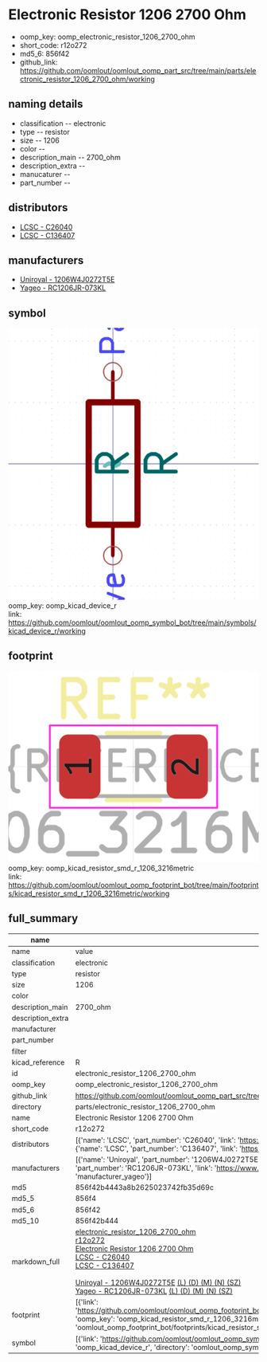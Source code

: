 # Electronic Resistor 1206 2700 Ohm

  
* oomp_key: oomp_electronic_resistor_1206_2700_ohm 
* short_code: r12o272
* md5_6: 856f42  
* github_link: https://github.com/oomlout/oomlout_oomp_part_src/tree/main/parts/electronic_resistor_1206_2700_ohm/working  
## naming details
* classification -- electronic
* type -- resistor
* size -- 1206
* color -- 
* description_main -- 2700_ohm
* description_extra -- 
* manucaturer -- 
* part_number -- 

## distributors
* [LCSC - C26040](https://lcsc.com/product-detail/C26040.html)  
* [LCSC - C136407](https://lcsc.com/product-detail/C136407.html)  

## manufacturers
* [Uniroyal - 1206W4J0272T5E]()  
* [Yageo - RC1206JR-073KL](https://www.yageo.com/en/Chart/Download/pdf/RC1206JR-073KL)  

## symbol

![](symbol/0/working/working_600.png)  
oomp_key: oomp_kicad_device_r  
link: https://github.com/oomlout/oomlout_oomp_symbol_bot/tree/main/symbols/kicad_device_r/working  

## footprint

![](footprint/0/working/working_600.png)  
oomp_key: oomp_kicad_resistor_smd_r_1206_3216metric  
link: https://github.com/oomlout/oomlout_oomp_footprint_bot/tree/main/footprints/kicad_resistor_smd_r_1206_3216metric/working  

## full_summary
| name | value | 
| --- | --- | 
| name | value | 
| classification | electronic | 
| type | resistor | 
| size | 1206 | 
| color |  | 
| description_main | 2700_ohm | 
| description_extra |  | 
| manufacturer |  | 
| part_number |  | 
| filter |  | 
| kicad_reference | R | 
| id | electronic_resistor_1206_2700_ohm | 
| oomp_key | oomp_electronic_resistor_1206_2700_ohm | 
| github_link | https://github.com/oomlout/oomlout_oomp_part_src/tree/main/parts/electronic_resistor_1206_2700_ohm/working | 
| directory | parts/electronic_resistor_1206_2700_ohm | 
| name | Electronic Resistor 1206 2700 Ohm | 
| short_code | r12o272 | 
| distributors | [{'name': 'LCSC', 'part_number': 'C26040', 'link': 'https://lcsc.com/product-detail/C26040.html', 'id': 'distributor_lcsc'}, {'name': 'LCSC', 'part_number': 'C136407', 'link': 'https://lcsc.com/product-detail/C136407.html', 'id': 'distributor_lcsc'}] | 
| manufacturers | [{'name': 'Uniroyal', 'part_number': '1206W4J0272T5E', 'link': '', 'id': 'manufacturer_uniroyal'}, {'name': 'Yageo', 'part_number': 'RC1206JR-073KL', 'link': 'https://www.yageo.com/en/Chart/Download/pdf/RC1206JR-073KL', 'id': 'manufacturer_yageo'}] | 
| md5 | 856f42b4443a8b2625023742fb35d69c | 
| md5_5 | 856f4 | 
| md5_6 | 856f42 | 
| md5_10 | 856f42b444 | 
| markdown_full | [electronic_resistor_1206_2700_ohm](https://github.com/oomlout/oomlout_oomp_part_src/tree/main/parts/electronic_resistor_1206_2700_ohm/working)<br>[r12o272](https://github.com/oomlout/oomlout_oomp_part_src/tree/main/parts/electronic_resistor_1206_2700_ohm/working)<br>[Electronic Resistor 1206 2700 Ohm](https://github.com/oomlout/oomlout_oomp_part_src/tree/main/parts/electronic_resistor_1206_2700_ohm/working)<br>[LCSC - C26040<br>](https://lcsc.com/product-detail/C26040.html)[LCSC - C136407<br>](https://lcsc.com/product-detail/C136407.html)<br>[Uniroyal - 1206W4J0272T5E]() [(L)  ](https://www.lcsc.com/search?q=1206W4J0272T5E)[(D)  ](https://www.digikey.com/en/products?,keywords=1206W4J0272T5E)[(M)  ](https://www.mouser.com/Search/Refine?Keyword=1206W4J0272T5E)[(N)  ](https://www.newark.com/search?st=1206W4J0272T5E)[(SZ)  ](https://so.szlcsc.com/global.html?k=1206W4J0272T5E)<br>[Yageo - RC1206JR-073KL](https://www.yageo.com/en/Chart/Download/pdf/RC1206JR-073KL) [(L)  ](https://www.lcsc.com/search?q=RC1206JR-073KL)[(D)  ](https://www.digikey.com/en/products?,keywords=RC1206JR-073KL)[(M)  ](https://www.mouser.com/Search/Refine?Keyword=RC1206JR-073KL)[(N)  ](https://www.newark.com/search?st=RC1206JR-073KL)[(SZ)  ](https://so.szlcsc.com/global.html?k=RC1206JR-073KL)<br> | 
| footprint | [{'link': 'https://github.com/oomlout/oomlout_oomp_footprint_bot/tree/main/foootprntss/kicad_resistor_smd_r_1206_3216metric', 'oomp_key': 'oomp_kicad_resistor_smd_r_1206_3216metric', 'directory': 'oomlout_oomp_footprint_bot/footprints/kicad_resistor_smd_r_1206_3216metric//working/working.kicad_mod'}] | 
| symbol | [{'link': 'https://github.com/oomlout/oomlout_oomp_symbol_bot/tree/main/symbols/kicad_device_r', 'oomp_key': 'oomp_kicad_device_r', 'directory': 'oomlout_oomp_symbol_bot/symbols/kicad_device_r//working/working.kicad_sym'}] | 
